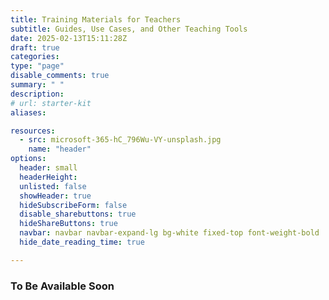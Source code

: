 ```yaml
---
title: Training Materials for Teachers
subtitle: Guides, Use Cases, and Other Teaching Tools
date: 2025-02-13T15:11:28Z 
draft: true
categories: 
type: "page"
disable_comments: true
summary: " "
description:
# url: starter-kit
aliases:

resources:
  - src: microsoft-365-hC_796Wu-VY-unsplash.jpg
    name: "header"
options:
  header: small
  headerHeight:
  unlisted: false
  showHeader: true
  hideSubscribeForm: false
  disable_sharebuttons: true
  hideShareButtons: true
  navbar: navbar navbar-expand-lg bg-white fixed-top font-weight-bold
  hide_date_reading_time: true

---
```


### To Be Available Soon